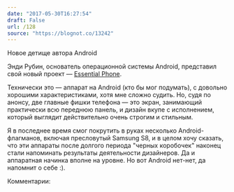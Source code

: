 ```yaml
---
date: "2017-05-30T16:27:54"
draft: False
url: /128
source: "https://blognot.co/13242"
---
```


Новое детище автора Android

Энди Рубин, основатель операционной системы Android, представил свой новый проект — [Essential Phone](https://www.essential.com/).



Технически это — аппарат на Android (кто бы мог подумать), с довольно хорошими характеристиками, хотя мне сложно судить. Но, судя по анонсу, две главные фишки телефона — это экран, занимающий практически всю переднюю панель, и дизайн вкупе с исполнением, который выглядит действительно очень строгим и стильным.

Я в последнее время смог покрутить в руках несколько Android-флагманов, включая пресловутый Samsung S8, и в целом хочу сказать, что эти аппараты после долгого периода "черных коробочек" наконец стали напоминать результаты деятельности дизайнеров. Да и аппаратная начинка вполне на уровне. Но вот Android нет-нет, да напомнит о себе :).

Комментарии:
